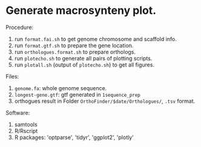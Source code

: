 # Generate macrosynteny plot.
Procedure:
1. run `format.fai.sh` to get genome chromosome and scaffold info.
2. run `format.gtf.sh` to prepare the gene location.
3. run `orthologues.format.sh` to prepare orthologs.
4. run `plotecho.sh` to generate all pairs of plotting scripts.
5. run `plotall.sh` (output of `plotecho.sh`) to get all figures.

Files:
1. `genome.fa`: whole genome sequence.
2. `longest-gene.gtf`: gtf generated in `1sequence_prep`
3. orthogues result in Folder `OrthoFinder/$date/Orthologues/`, `.tsv` format.

Software:
1. samtools
2. R/Rscript
3. R packages: 'optparse', 'tidyr', 'ggplot2', 'plotly'
